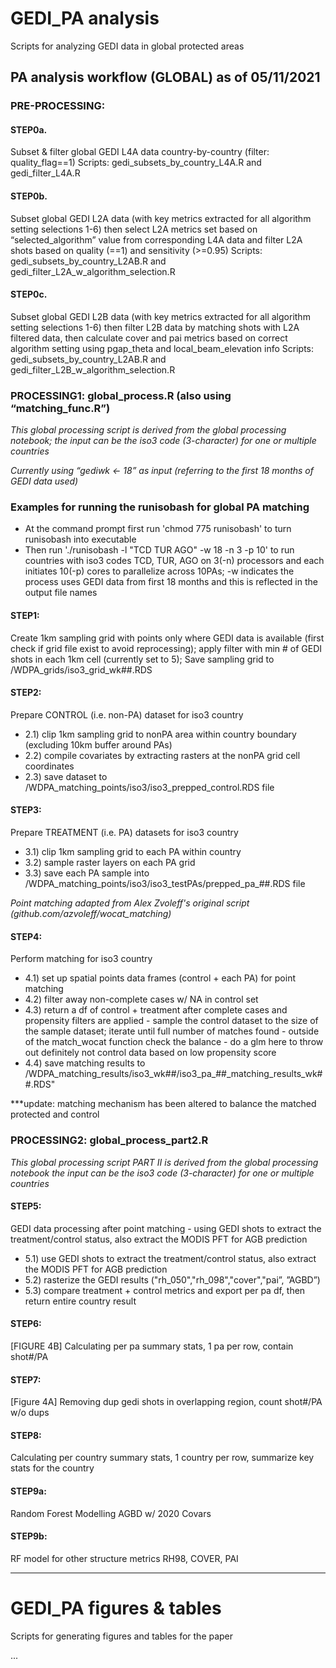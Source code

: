 # GEDI_PA analysis
Scripts for analyzing GEDI data in global protected areas

## PA analysis workflow (GLOBAL)  as of 05/11/2021

### PRE-PROCESSING:
#### STEP0a.
Subset & filter global GEDI L4A data country-by-country (filter: quality_flag==1)
Scripts: gedi_subsets_by_country_L4A.R and gedi_filter_L4A.R

#### STEP0b.
Subset global GEDI L2A data (with key metrics extracted for all algorithm setting selections 1-6) then select L2A metrics set based on “selected_algorithm” value from corresponding L4A data and filter L2A shots based on quality (==1) and sensitivity (>=0.95)
Scripts: gedi_subsets_by_country_L2AB.R and gedi_filter_L2A_w_algorithm_selection.R

#### STEP0c.
Subset global GEDI L2B data (with key metrics extracted for all algorithm setting selections 1-6) then filter L2B data by matching shots with L2A filtered data, then calculate cover and pai metrics based on correct algorithm setting using pgap_theta and local_beam_elevation info
Scripts: gedi_subsets_by_country_L2AB.R and gedi_filter_L2B_w_algorithm_selection.R


### PROCESSING1: global_process.R (also using “matching_func.R”)

*This global processing script is derived from the global processing notebook; the input can be the iso3 code (3-character) for one or multiple countries* 

*Currently using “gediwk <- 18” as input (referring to the first 18 months of GEDI data used)*

### Examples for running the runisobash for global PA matching 
- At the command prompt first run 'chmod 775 runisobash' to turn runisobash into executable 
- Then run './runisobash -l "TCD TUR AGO" -w 18 -n 3 -p 10' to run countries with iso3 codes TCD, TUR, AGO on 3(-n) processors and each initiates 10(-p) cores to parallelize across 10PAs; -w indicates the process uses GEDI data from first 18 months and this is reflected in the output file names

#### STEP1:
Create 1km sampling grid with points only where GEDI data is available (first check if grid file exist to avoid reprocessing); apply filter with min # of GEDI shots in each 1km cell (currently set to 5); Save sampling grid to /WDPA_grids/iso3_grid_wk##.RDS

#### STEP2:
Prepare CONTROL (i.e. non-PA) dataset for iso3 country
- 2.1) clip 1km sampling grid to nonPA area within country boundary (excluding 10km buffer around PAs)
- 2.2) compile covariates by extracting rasters at the nonPA grid cell coordinates
- 2.3) save dataset to /WDPA_matching_points/iso3/iso3_prepped_control.RDS file

#### STEP3:
Prepare TREATMENT (i.e. PA) datasets for iso3 country
- 3.1) clip 1km sampling grid to each PA within country
- 3.2) sample raster layers on each PA grid
- 3.3) save each PA sample into /WDPA_matching_points/iso3/iso3_testPAs/prepped_pa_##.RDS file

*Point matching adapted from Alex Zvoleff's original script (github.com/azvoleff/wocat_matching)*

#### STEP4:
Perform matching for iso3 country
- 4.1) set up spatial points data frames (control + each PA) for point matching
- 4.2) filter away non-complete cases w/ NA in control set
- 4.3) return a df of control + treatment after complete cases and propensity filters are applied
          - sample the control dataset to the size of the sample dataset; iterate until full number of matches found
          - outside of the match_wocat function check the balance
          - do a glm here to throw out definitely not control data based on low propensity score
- 4.4) save matching results to /WDPA_matching_results/iso3_wk##/iso3_pa_##_matching_results_wk##.RDS"

***update: matching mechanism has been altered to balance the matched protected and control

### PROCESSING2: global_process_part2.R

*This global processing script PART II is derived from the global processing notebook*
*the input can be the iso3 code (3-character) for one or multiple countries*

#### STEP5:
GEDI data processing after point matching - using GEDI shots to extract the treatment/control status, also extract the MODIS PFT for AGB prediction
- 5.1) use GEDI shots to extract the treatment/control status, also extract the MODIS PFT for AGB prediction 
- 5.2) rasterize the GEDI results ("rh_050","rh_098","cover","pai”, ”AGBD”)
- 5.3) compare treatment + control metrics and export per pa df, then return entire country result 

#### STEP6:
[FIGURE 4B] Calculating per pa summary stats, 1 pa per row, contain shot#/PA

#### STEP7:
[Figure 4A] Removing dup gedi shots in overlapping region, count shot#/PA w/o dups

#### STEP8:
Calculating per country summary stats, 1 country per row, summarize key stats for the country

#### STEP9a:
Random Forest Modelling AGBD w/ 2020 Covars

#### STEP9b:
RF model for other structure metrics RH98, COVER, PAI


-------------------------------------------------------------------------------------------------------------------------------

# GEDI_PA figures & tables
Scripts for generating figures and tables for the paper

...
